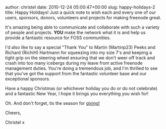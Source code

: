 author: christel
date: 2010-12-24 05:00:47+00:00
slug: happy-holidays-2
title: Happy Holidays!
Just a quick note to wish each and every one of our users, sponsors, donors, volunteers and projects for making freenode great.

It's amazing being able to communicate and collaborate with such a variety of people and projects. **YOU** make the network what it is and help us provide a fantastic resource for FOSS communities.

I'd also like to say a special "Thank You" to Martin (Martinp23) Peeks and Richard (RichiH) Hartmann for squeezing into my size 7's and keeping a tight grip on the steering wheel ensuring that we don't weer off track and crash into too many icebergs during my leave from active freenode management duties. You're doing a tremendous job, and I'm thrilled to see that you've got the support from the fantastic volunteer base and our exceptional sponsors.

Have a happy Christmas (or whichever holiday you do or do not celebrate) and a fantastic New Year, I hope it brings you everything you wish for!

Oh. And don't forget, tis the season for [giving!](http://freenode.net/pdpc_yearly.shtml)

Cheers,

Christel x
